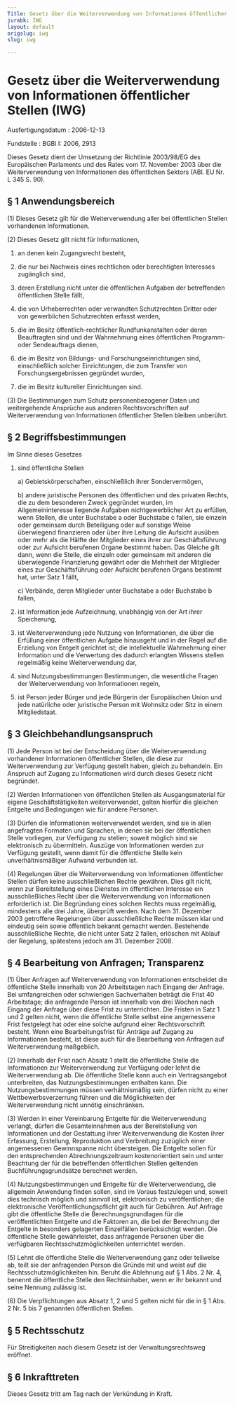 ```yaml
---
Title: Gesetz über die Weiterverwendung von Informationen öffentlicher Stellen
jurabk: IWG
layout: default
origslug: iwg
slug: iwg

---
```


# Gesetz über die Weiterverwendung von Informationen öffentlicher Stellen (IWG)

Ausfertigungsdatum
:   2006-12-13

Fundstelle
:   BGBl I: 2006, 2913

Dieses Gesetz dient der Umsetzung der Richtlinie 2003/98/EG des
Europäischen Parlaments und des Rates vom 17. November 2003 über die
Weiterverwendung von Informationen des öffentlichen Sektors (ABl. EU
Nr. L 345 S. 90).


## § 1 Anwendungsbereich

(1) Dieses Gesetz gilt für die Weiterverwendung aller bei öffentlichen
Stellen vorhandenen Informationen.

(2) Dieses Gesetz gilt nicht für Informationen,

1.  an denen kein Zugangsrecht besteht,


2.  die nur bei Nachweis eines rechtlichen oder berechtigten Interesses
    zugänglich sind,


3.  deren Erstellung nicht unter die öffentlichen Aufgaben der
    betreffenden öffentlichen Stelle fällt,


4.  die von Urheberrechten oder verwandten Schutzrechten Dritter oder von
    gewerblichen Schutzrechten erfasst werden,


5.  die im Besitz öffentlich-rechtlicher Rundfunkanstalten oder deren
    Beauftragten sind und der Wahrnehmung eines öffentlichen Programm-
    oder Sendeauftrags dienen,


6.  die im Besitz von Bildungs- und Forschungseinrichtungen sind,
    einschließlich solcher Einrichtungen, die zum Transfer von
    Forschungsergebnissen gegründet wurden,


7.  die im Besitz kultureller Einrichtungen sind.




(3) Die Bestimmungen zum Schutz personenbezogener Daten und
weitergehende Ansprüche aus anderen Rechtsvorschriften auf
Weiterverwendung von Informationen öffentlicher Stellen bleiben
unberührt.


## § 2 Begriffsbestimmungen

Im Sinne dieses Gesetzes

1.  sind öffentliche Stellen

    a)  Gebietskörperschaften, einschließlich ihrer Sondervermögen,


    b)  andere juristische Personen des öffentlichen und des privaten Rechts,
        die zu dem besonderen Zweck gegründet wurden, im Allgemeininteresse
        liegende Aufgaben nichtgewerblicher Art zu erfüllen, wenn Stellen, die
        unter Buchstabe a oder Buchstabe c fallen, sie einzeln oder gemeinsam
        durch Beteiligung oder auf sonstige Weise überwiegend finanzieren oder
        über ihre Leitung die Aufsicht ausüben oder mehr als die Hälfte der
        Mitglieder eines ihrer zur Geschäftsführung oder zur Aufsicht
        berufenen Organe bestimmt haben. Das Gleiche gilt dann, wenn die
        Stelle, die einzeln oder gemeinsam mit anderen die überwiegende
        Finanzierung gewährt oder die Mehrheit der Mitglieder eines zur
        Geschäftsführung oder Aufsicht berufenen Organs bestimmt hat, unter
        Satz 1 fällt,


    c)  Verbände, deren Mitglieder unter Buchstabe a oder Buchstabe b fallen,





2.  ist Information jede Aufzeichnung, unabhängig von der Art ihrer
    Speicherung,


3.  ist Weiterverwendung jede Nutzung von Informationen, die über die
    Erfüllung einer öffentlichen Aufgabe hinausgeht und in der Regel auf
    die Erzielung von Entgelt gerichtet ist; die intellektuelle
    Wahrnehmung einer Information und die Verwertung des dadurch erlangten
    Wissens stellen regelmäßig keine Weiterverwendung dar,


4.  sind Nutzungsbestimmungen Bestimmungen, die wesentliche Fragen der
    Weiterverwendung von Informationen regeln,


5.  ist Person jeder Bürger und jede Bürgerin der Europäischen Union und
    jede natürliche oder juristische Person mit Wohnsitz oder Sitz in
    einem Mitgliedstaat.





## § 3 Gleichbehandlungsanspruch

(1) Jede Person ist bei der Entscheidung über die Weiterverwendung
vorhandener Informationen öffentlicher Stellen, die diese zur
Weiterverwendung zur Verfügung gestellt haben, gleich zu behandeln.
Ein Anspruch auf Zugang zu Informationen wird durch dieses Gesetz
nicht begründet.

(2) Werden Informationen von öffentlichen Stellen als Ausgangsmaterial
für eigene Geschäftstätigkeiten weiterverwendet, gelten hierfür die
gleichen Entgelte und Bedingungen wie für andere Personen.

(3) Dürfen die Informationen weiterverwendet werden, sind sie in allen
angefragten Formaten und Sprachen, in denen sie bei der öffentlichen
Stelle vorliegen, zur Verfügung zu stellen; soweit möglich sind sie
elektronisch zu übermitteln. Auszüge von Informationen werden zur
Verfügung gestellt, wenn damit für die öffentliche Stelle kein
unverhältnismäßiger Aufwand verbunden ist.

(4) Regelungen über die Weiterverwendung von Informationen
öffentlicher Stellen dürfen keine ausschließlichen Rechte gewähren.
Dies gilt nicht, wenn zur Bereitstellung eines Dienstes im
öffentlichen Interesse ein ausschließliches Recht über die
Weiterverwendung von Informationen erforderlich ist. Die Begründung
eines solchen Rechts muss regelmäßig, mindestens alle drei Jahre,
überprüft werden. Nach dem 31. Dezember 2003 getroffene Regelungen
über ausschließliche Rechte müssen klar und eindeutig sein sowie
öffentlich bekannt gemacht werden. Bestehende ausschließliche Rechte,
die nicht unter Satz 2 fallen, erlöschen mit Ablauf der Regelung,
spätestens jedoch am 31. Dezember 2008.


## § 4 Bearbeitung von Anfragen; Transparenz

(1) Über Anfragen auf Weiterverwendung von Informationen entscheidet
die öffentliche Stelle innerhalb von 20 Arbeitstagen nach Eingang der
Anfrage. Bei umfangreichen oder schwierigen Sachverhalten beträgt die
Frist 40 Arbeitstage; die anfragende Person ist innerhalb von drei
Wochen nach Eingang der Anfrage über diese Frist zu unterrichten. Die
Fristen in Satz 1 und 2 gelten nicht, wenn die öffentliche Stelle
selbst eine angemessene Frist festgelegt hat oder eine solche aufgrund
einer Rechtsvorschrift besteht. Wenn eine Bearbeitungsfrist für
Anträge auf Zugang zu Informationen besteht, ist diese auch für die
Bearbeitung von Anfragen auf Weiterverwendung maßgeblich.

(2) Innerhalb der Frist nach Absatz 1 stellt die öffentliche Stelle
die Informationen zur Weiterverwendung zur Verfügung oder lehnt die
Weiterverwendung ab. Die öffentliche Stelle kann auch ein
Vertragsangebot unterbreiten, das Nutzungsbestimmungen enthalten kann.
Die Nutzungsbestimmungen müssen verhältnismäßig sein, dürfen nicht zu
einer Wettbewerbsverzerrung führen und die Möglichkeiten der
Weiterverwendung nicht unnötig einschränken.

(3) Werden in einer Vereinbarung Entgelte für die Weiterverwendung
verlangt, dürfen die Gesamteinnahmen aus der Bereitstellung von
Informationen und der Gestattung ihrer Weiterverwendung die Kosten
ihrer Erfassung, Erstellung, Reproduktion und Verbreitung zuzüglich
einer angemessenen Gewinnspanne nicht übersteigen. Die Entgelte sollen
für den entsprechenden Abrechnungszeitraum kostenorientiert sein und
unter Beachtung der für die betreffenden öffentlichen Stellen
geltenden Buchführungsgrundsätze berechnet werden.

(4) Nutzungsbestimmungen und Entgelte für die Weiterverwendung, die
allgemein Anwendung finden sollen, sind im Voraus festzulegen und,
soweit dies technisch möglich und sinnvoll ist, elektronisch zu
veröffentlichen; die elektronische Veröffentlichungspflicht gilt auch
für Gebühren. Auf Anfrage gibt die öffentliche Stelle die
Berechnungsgrundlagen für die veröffentlichten Entgelte und die
Faktoren an, die bei der Berechnung der Entgelte in besonders
gelagerten Einzelfällen berücksichtigt werden. Die öffentliche Stelle
gewährleistet, dass anfragende Personen über die verfügbaren
Rechtsschutzmöglichkeiten unterrichtet werden.

(5) Lehnt die öffentliche Stelle die Weiterverwendung ganz oder
teilweise ab, teilt sie der anfragenden Person die Gründe mit und
weist auf die Rechtsschutzmöglichkeiten hin. Beruht die Ablehnung auf
§ 1 Abs. 2 Nr. 4, benennt die öffentliche Stelle den Rechtsinhaber,
wenn er ihr bekannt und seine Nennung zulässig ist.

(6) Die Verpflichtungen aus Absatz 1, 2 und 5 gelten nicht für die in
§ 1 Abs. 2 Nr. 5 bis 7 genannten öffentlichen Stellen.


## § 5 Rechtsschutz

Für Streitigkeiten nach diesem Gesetz ist der Verwaltungsrechtsweg
eröffnet.


## § 6 Inkrafttreten

Dieses Gesetz tritt am Tag nach der Verkündung in Kraft.

